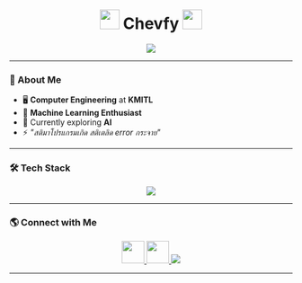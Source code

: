 <h1 align="center">
  <img src="https://i.pinimg.com/originals/f5/e9/a0/f5e9a008b15a76eab6f9756417f20127.gif" width="35"/> 
  Chevfy 
  <img src="https://i.pinimg.com/originals/f5/e9/a0/f5e9a008b15a76eab6f9756417f20127.gif" width="35"/>
</h1>

<p align="center">
  <img src="https://readme-typing-svg.herokuapp.com?font=Fira+Code&pause=1000&color=16E2F2&center=true&vCenter=true&width=500&lines=Computer+Engineering+at+KMITL;Machine+Learning+Enthusiast;Coding+%7C+Data+%7C+AI+%7C+Tech+Stuff" />
</p>

---

### 🚀 About Me
- 🖥 **Computer Engineering** at **KMITL**
- 🧠 **Machine Learning Enthusiast**
- 🎯 Currently exploring **AI**
- ⚡ *"สติมาโปรแกรมเกิด สติเตลิด error กระจาย"*

---

### 🛠 Tech Stack
<p align="center">
  <img src="https://skillicons.dev/icons?i=python,c,cpp,js,html,css,arduino,figma,ps,pr,vscode" />
</p>

---

### 🌎 Connect with Me
<p align="center">
  <a href="https://github.com/ChevFy" target="_blank">
    <img src="https://skillicons.dev/icons?i=github" width="40"/>
  </a>
  <a href="http://www.instagram.com/chevfy._" target="_blank">
    <img src="https://skillicons.dev/icons?i=instagram" width="40"/>
  </a>
  <a href="mailto:koonchevychpai123@gmail.com">
    <img src="https://img.shields.io/badge/Gmail-D14836?style=for-the-badge&logo=gmail&logoColor=white"/>
  </a>
</p>

---
